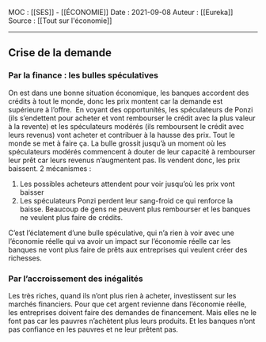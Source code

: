 MOC : [[SES]] - [[ÉCONOMIE]]
Date : 2021-09-08
Auteur : [[Eureka]]
Source : [[Tout sur l'économie]]
***

## Crise de la demande 
### Par la finance : les bulles spéculatives
On est dans une bonne situation économique, les banques accordent des crédits à tout le monde, donc les prix montent car la demande est supérieure à l’offre.  En voyant des opportunités, les spéculateurs de Ponzi (ils s’endettent pour acheter et vont rembourser le crédit avec la plus valeur à la revente) et les spéculateurs modérés (ils remboursent le crédit avec leurs revenus) vont acheter et contribuer à la hausse des prix. 
Tout le monde se met à faire ça.
 La bulle grossit jusqu’à un moment où les spéculateurs modérés commencent à douter de leur capacité à rembourser leur prêt car leurs revenus n’augmentent pas. Ils vendent donc, les prix baissent.
 2 mécanismes : 
1. Les possibles acheteurs attendent pour voir jusqu’où les prix vont baisser
2. Les spéculateurs Ponzi perdent leur sang-froid ce qui renforce la baisse. 
Beaucoup de gens ne peuvent plus rembourser et les banques ne veulent plus faire de crédits. 

C’est l’éclatement d’une bulle spéculative, qui n’a rien à voir avec une l’économie réelle qui va avoir un impact sur l’économie réelle car les banques ne vont plus faire de prêts aux entreprises qui veulent créer des richesses.

### Par l’accroissement des inégalités
Les très riches, quand ils n’ont plus rien à acheter, investissent sur les marchés financiers. Pour que cet argent revienne dans l’économie réelle, les entreprises doivent faire des demandes de financement. 
Mais elles ne le font pas car les pauvres n’achètent plus leurs produits. 
Et les banques n’ont pas confiance en les pauvres et ne leur prêtent pas.